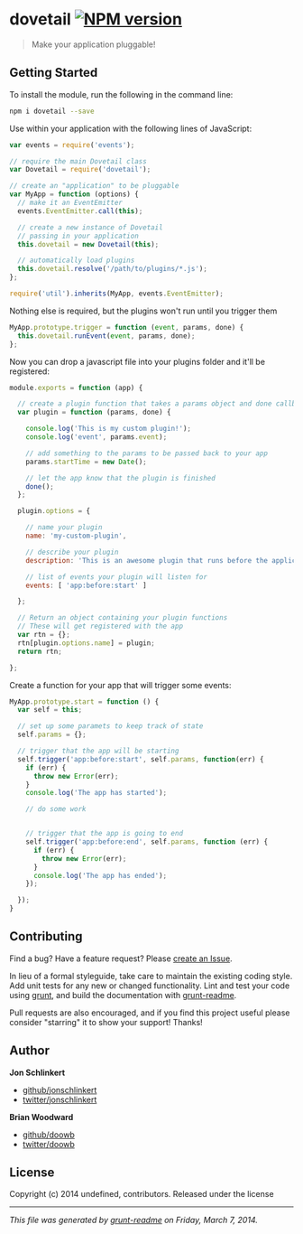 # dovetail [![NPM version](https://badge.fury.io/js/dovetail.png)](http://badge.fury.io/js/dovetail) 

> Make your application pluggable!

## Getting Started
To install the module, run the following in the command line:

```bash
npm i dovetail --save
```

Use within your application with the following lines of JavaScript:

```js
var events = require('events');

// require the main Dovetail class
var Dovetail = require('dovetail');

// create an "application" to be pluggable
var MyApp = function (options) {
  // make it an EventEmitter
  events.EventEmitter.call(this);

  // create a new instance of Dovetail
  // passing in your application
  this.dovetail = new Dovetail(this);

  // automatically load plugins
  this.dovetail.resolve('/path/to/plugins/*.js');
};

require('util').inherits(MyApp, events.EventEmitter);
```

Nothing else is required, but the plugins won't run until you
trigger them

```js
MyApp.prototype.trigger = function (event, params, done) {
  this.dovetail.runEvent(event, params, done);
};
```

Now you can drop a javascript file into your plugins folder and it'll be registered:

```js
module.exports = function (app) {

  // create a plugin function that takes a params object and done callback function
  var plugin = function (params, done) {

    console.log('This is my custom plugin!');
    console.log('event', params.event);

    // add something to the params to be passed back to your app
    params.startTime = new Date();

    // let the app know that the plugin is finished
    done();
  };

  plugin.options = {

    // name your plugin
    name: 'my-custom-plugin',

    // describe your plugin
    description: 'This is an awesome plugin that runs before the application starts.',

    // list of events your plugin will listen for
    events: [ 'app:before:start' ]

  };

  // Return an object containing your plugin functions
  // These will get registered with the app
  var rtn = {};
  rtn[plugin.options.name] = plugin;
  return rtn;

};
```

Create a function for your app that will trigger some events:

```js
MyApp.prototype.start = function () {
  var self = this;

  // set up some paramets to keep track of state
  self.params = {};

  // trigger that the app will be starting
  self.trigger('app:before:start', self.params, function(err) {
    if (err) {
      throw new Error(err);
    }
    console.log('The app has started');

    // do some work


    // trigger that the app is going to end
    self.trigger('app:before:end', self.params, function (err) {
      if (err) {
        throw new Error(err);
      }
      console.log('The app has ended');
    });

  });
}
```


## Contributing
Find a bug? Have a feature request? Please [create an Issue](https://github.com/assemble/dovetail/issues).

In lieu of a formal styleguide, take care to maintain the existing coding style. Add unit tests for any new or changed functionality. Lint and test your code using [grunt][], and build the documentation with [grunt-readme](https://github.com/assemble/grunt-readme).

Pull requests are also encouraged, and if you find this project useful please consider "starring" it to show your support! Thanks!


## Author

**Jon Schlinkert**

+ [github/jonschlinkert](https://github.com/jonschlinkert)
+ [twitter/jonschlinkert](http://twitter.com/jonschlinkert)

**Brian Woodward**

+ [github/doowb](https://github.com/doowb)
+ [twitter/doowb](http://twitter.com/jonschlinkert)



## License
Copyright (c) 2014 undefined, contributors.
Released under the  license

***

_This file was generated by [grunt-readme](https://github.com/assemble/grunt-readme) on Friday, March 7, 2014._

[grunt]: http://gruntjs.com/
[Getting Started]: https://github.com/gruntjs/grunt/blob/devel/docs/getting_started.md
[package.json]: https://npmjs.org/doc/json.html
